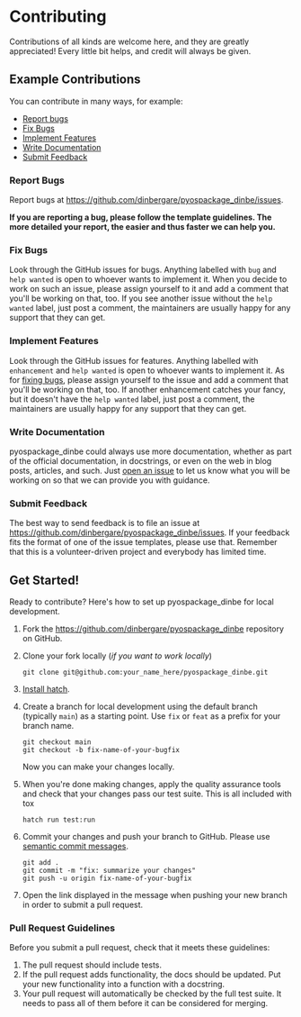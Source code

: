 # Contributing

Contributions of all kinds are welcome here, and they are greatly appreciated!
Every little bit helps, and credit will always be given.

## Example Contributions

You can contribute in many ways, for example:

* [Report bugs](#report-bugs)
* [Fix Bugs](#fix-bugs)
* [Implement Features](#implement-features)
* [Write Documentation](#write-documentation)
* [Submit Feedback](#submit-feedback)

### Report Bugs

Report bugs at https://github.com/dinbergare/pyospackage_dinbe/issues.

**If you are reporting a bug, please follow the template guidelines. The more
detailed your report, the easier and thus faster we can help you.**

### Fix Bugs

Look through the GitHub issues for bugs. Anything labelled with `bug` and
`help wanted` is open to whoever wants to implement it. When you decide to work on such
an issue, please assign yourself to it and add a comment that you'll be working on that,
too. If you see another issue without the `help wanted` label, just post a comment, the
maintainers are usually happy for any support that they can get.

### Implement Features

Look through the GitHub issues for features. Anything labelled with
`enhancement` and `help wanted` is open to whoever wants to implement it. As
for [fixing bugs](#fix-bugs), please assign yourself to the issue and add a comment that
you'll be working on that, too. If another enhancement catches your fancy, but it
doesn't have the `help wanted` label, just post a comment, the maintainers are usually
happy for any support that they can get.

### Write Documentation

pyospackage_dinbe could always use more documentation, whether as
part of the official documentation, in docstrings, or even on the web in blog
posts, articles, and such. Just
[open an issue](https://github.com/dinbergare/pyospackage_dinbe/issues)
to let us know what you will be working on so that we can provide you with guidance.

### Submit Feedback

The best way to send feedback is to file an issue at
https://github.com/dinbergare/pyospackage_dinbe/issues. If your feedback fits the format of one of
the issue templates, please use that. Remember that this is a volunteer-driven
project and everybody has limited time.

## Get Started!

Ready to contribute? Here's how to set up pyospackage_dinbe for
local development.

1. Fork the https://github.com/dinbergare/pyospackage_dinbe
   repository on GitHub.
2. Clone your fork locally (*if you want to work locally*)

    ```shell
    git clone git@github.com:your_name_here/pyospackage_dinbe.git
    ```

3. [Install hatch](https://hatch.pypa.io/latest/install/).

4. Create a branch for local development using the default branch (typically `main`) as a starting point. Use `fix` or `feat` as a prefix for your branch name.

    ```shell
    git checkout main
    git checkout -b fix-name-of-your-bugfix
    ```

    Now you can make your changes locally.

5. When you're done making changes, apply the quality assurance tools and check
   that your changes pass our test suite. This is all included with tox

    ```shell
    hatch run test:run
    ```

6. Commit your changes and push your branch to GitHub. Please use [semantic
   commit messages](https://www.conventionalcommits.org/).

    ```shell
    git add .
    git commit -m "fix: summarize your changes"
    git push -u origin fix-name-of-your-bugfix
    ```

7. Open the link displayed in the message when pushing your new branch in order
   to submit a pull request.

### Pull Request Guidelines

Before you submit a pull request, check that it meets these guidelines:

1. The pull request should include tests.
2. If the pull request adds functionality, the docs should be updated. Put your
   new functionality into a function with a docstring.
3. Your pull request will automatically be checked by the full test suite.
   It needs to pass all of them before it can be considered for merging.

